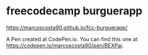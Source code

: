 # freecodecamp burguerapp



https://marcoscosta90.github.io/fcc-burguerapp/


A Pen created at CodePen.io. You can find this one at https://codepen.io/marcoscosta90/pen/BEXPaj. 